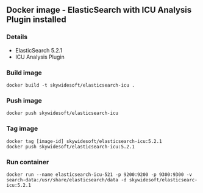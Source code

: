 Docker image - ElasticSearch with ICU Analysis Plugin installed
---------------------------------------------------------------

### Details
- ElasticSearch 5.2.1
- ICU Analysis Plugin

### Build image
    docker build -t skywidesoft/elasticsearch-icu .

### Push image
    docker push skywidesoft/elasticsearch-icu

### Tag image
    docker tag [image-id] skywidesoft/elasticsearch-icu:5.2.1
    docker push skywidesoft/elasticsearch-icu:5.2.1

### Run container
    docker run --name elasticsearch-icu-521 -p 9200:9200 -p 9300:9300 -v search-data:/usr/share/elasticsearch/data -d skywidesoft/elasticsearc-icu:5.2.1
